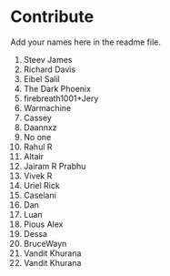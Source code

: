 # Contribute 
Add your names here in the readme file. 

1. Steev James
2. Richard Davis
3. Eibel Salil
4. The Dark Phoenix
5. firebreath1001+Jery
6. Warmachine
7. Cassey
8. Daannxz
9. No one
10. Rahul R
11. Altair
12. Jairam R Prabhu
13. Vivek R
14. Uriel Rick
15.  Caselani
16. Dan
17. Luan
18. Pious Alex
19. Dessa
20. BruceWayn
21. Vandit Khurana
22. Vandit Khurana
